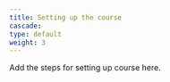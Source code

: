```yaml
---
title: Setting up the course
cascade:
type: default
weight: 3
---
```


Add the steps for setting up course here.